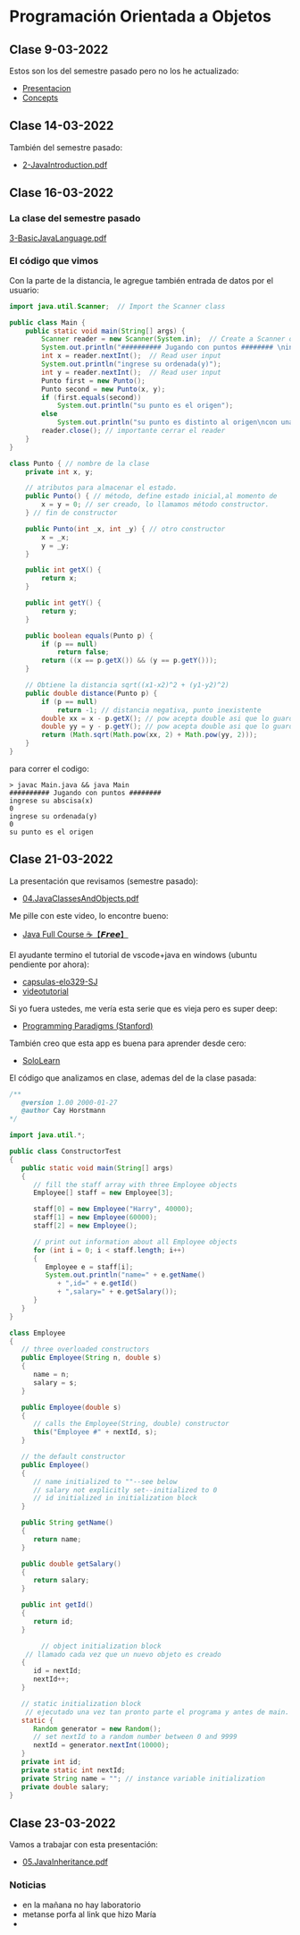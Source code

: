 # Programación Orientada a Objetos
## Clase 9-03-2022
Estos son los del semestre pasado pero no los he actualizado:
- [Presentacion](https://github.com/gopimn/elo329_1_2022/files/8279382/00-Presentacion.pdf)
- [Concepts](https://github.com/gopimn/elo329_1_2022/files/8279389/1-OOP_Concepts.pdf)

## Clase 14-03-2022
También del semestre pasado:
- [2-JavaIntroduction.pdf](https://github.com/gopimn/elo329_1_2022/files/8279401/2-JavaIntroduction.pdf)

## Clase 16-03-2022
### La clase del semestre pasado
[3-BasicJavaLanguage.pdf](https://github.com/gopimn/elo329_1_2022/files/8279424/3-BasicJavaLanguage.pdf)
### El código que vimos
Con la parte de la distancia, le agregue también entrada de datos por el usuario:
```java
import java.util.Scanner;  // Import the Scanner class

public class Main {
    public static void main(String[] args) {
        Scanner reader = new Scanner(System.in);  // Create a Scanner object
        System.out.println("########## Jugando con puntos ######## \ningrese su abscisa(x)");
        int x = reader.nextInt();  // Read user input
        System.out.println("ingrese su ordenada(y)");
        int y = reader.nextInt();  // Read user input
        Punto first = new Punto();
        Punto second = new Punto(x, y);
        if (first.equals(second))
            System.out.println("su punto es el origen");
        else
            System.out.println("su punto es distinto al origen\ncon una distancia de:" + first.distance(second));
        reader.close(); // importante cerrar el reader
    }
}

class Punto { // nombre de la clase
    private int x, y;

    // atributos para almacenar el estado.
    public Punto() { // método, define estado inicial,al momento de
        x = y = 0; // ser creado, lo llamamos método constructor.
    } // fin de constructor

    public Punto(int _x, int _y) { // otro constructor
        x = _x;
        y = _y;
    }

    public int getX() {
        return x;
    }

    public int getY() {
        return y;
    }

    public boolean equals(Punto p) {
        if (p == null)
            return false;
        return ((x == p.getX()) && (y == p.getY()));
    }

    // Obtiene la distancia sqrt((x1-x2)^2 + (y1-y2)^2)
    public double distance(Punto p) {
        if (p == null)
            return -1; // distancia negativa, punto inexistente
        double xx = x - p.getX(); // pow acepta double asi que lo guardamos de esta manera
        double yy = y - p.getY(); // pow acepta double asi que lo guardamos de esta manera
        return (Math.sqrt(Math.pow(xx, 2) + Math.pow(yy, 2)));
    }
}
``` 
para correr el codigo:

``` 
> javac Main.java && java Main
########## Jugando con puntos ######## 
ingrese su abscisa(x)
0
ingrese su ordenada(y)
0
su punto es el origen
```

## Clase 21-03-2022
La presentación que revisamos (semestre pasado):
- [04.JavaClassesAndObjects.pdf](https://github.com/gopimn/elo329_1_2022/files/8328068/04.JavaClassesAndObjects.pdf)

Me pille con este video, lo encontre bueno:
- [Java Full Course ☕【𝙁𝙧𝙚𝙚】](https://www.youtube.com/watch?v=xk4_1vDrzzo&t=4234s)

El ayudante termino el tutorial de vscode+java en windows (ubuntu pendiente por ahora):
- [capsulas-elo329-SJ](https://github.com/cnilo/capsulas-elo329-SJ)
- [videotutorial](https://drive.google.com/file/d/17Ns_GZTskopNOLs3Lix6TtX20U4OzuDm/view)

Si yo fuera ustedes, me vería esta serie que es vieja pero es super deep:
- [Programming Paradigms (Stanford)](https://www.youtube.com/watch?v=Ps8jOj7diA0&list=PL9D558D49CA734A02)

También creo que esta app es buena para aprender desde cero:
- [SoloLearn](https://www.sololearn.com/home)

El código que analizamos en clase, ademas del de la clase pasada:

```java
/**
   @version 1.00 2000-01-27
   @author Cay Horstmann
*/

import java.util.*;

public class ConstructorTest
{
   public static void main(String[] args)
   {
      // fill the staff array with three Employee objects
      Employee[] staff = new Employee[3];

      staff[0] = new Employee("Harry", 40000);
      staff[1] = new Employee(60000);
      staff[2] = new Employee();

      // print out information about all Employee objects
      for (int i = 0; i < staff.length; i++)
      {
         Employee e = staff[i];
         System.out.println("name=" + e.getName()
            + ",id=" + e.getId()
            + ",salary=" + e.getSalary());
      }
   }
}

class Employee
{
   // three overloaded constructors
   public Employee(String n, double s)
   {
      name = n;
      salary = s;
   }

   public Employee(double s)
   {
      // calls the Employee(String, double) constructor
      this("Employee #" + nextId, s);
   }

   // the default constructor
   public Employee()
   {
      // name initialized to ""--see below
      // salary not explicitly set--initialized to 0
      // id initialized in initialization block
   }

   public String getName()
   {
      return name;
   }

   public double getSalary()
   {
      return salary;
   }

   public int getId()
   {
      return id;
   }

        // object initialization block
	// llamado cada vez que un nuevo objeto es creado
   {
      id = nextId;
      nextId++;
   }

   // static initialization block
	// ejecutado una vez tan pronto parte el programa y antes de main.
   static {
      Random generator = new Random();
      // set nextId to a random number between 0 and 9999
      nextId = generator.nextInt(10000);
   }
   private int id;
   private static int nextId;
   private String name = ""; // instance variable initialization
   private double salary;
}
```
## Clase 23-03-2022
Vamos a trabajar con esta presentación:
- [05.JavaInheritance.pdf](https://github.com/gopimn/elo329_1_2022/files/8328111/05.JavaInheritance.pdf)

### Noticias
- en la mañana no hay laboratorio
- metanse porfa al link que hizo María
- 

